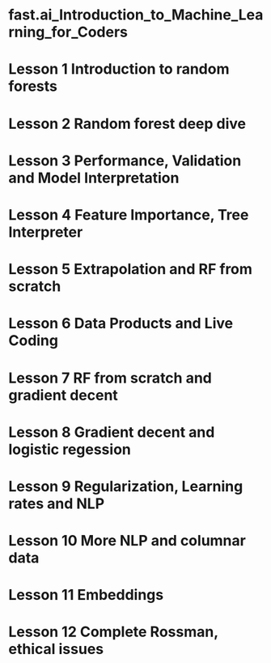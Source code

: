 # fast.ai_Introduction_to_Machine_Learning_for_Coders

# Lesson 1 Introduction to random forests
# Lesson 2 Random forest deep dive
# Lesson 3 Performance, Validation and Model Interpretation
# Lesson 4 Feature Importance, Tree Interpreter
# Lesson 5 Extrapolation and RF from scratch
# Lesson 6 Data Products and Live Coding
# Lesson 7 RF from scratch and gradient decent 
# Lesson 8 Gradient decent and logistic regession
# Lesson 9 Regularization, Learning rates and NLP
# Lesson 10 More NLP and columnar data
# Lesson 11 Embeddings
# Lesson 12 Complete Rossman, ethical issues
